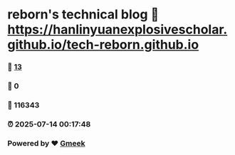 # reborn's technical blog :link: https://hanlinyuanexplosivescholar.github.io/tech-reborn.github.io 
### :page_facing_up: [13](https://hanlinyuanexplosivescholar.github.io/tech-reborn.github.io/tag.html) 
### :speech_balloon: 0 
### :hibiscus: 116343 
### :alarm_clock: 2025-07-14 00:17:48 
### Powered by :heart: [Gmeek](https://github.com/Meekdai/Gmeek)

